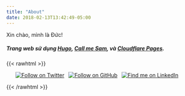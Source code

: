 ```yaml
---
title: "About"
date: 2018-02-13T13:42:49-05:00
---
```


Xin chào, mình là Đức!

##### Trang web sử dụng [Hugo](https://gohugo.io/), [Call me Sam](https://github.com/victoriadrake/hugo-theme-sam/), và [Cloudflare Pages](https://pages.cloudflare.com/).


{{< rawhtml >}}
<ul>
    <li style ="display: inline-block;padding: 0 .5em 0 0;margin: 0!important;"><a href="https://twitter.com/ducmami" alt="Follow on Twitter"><img alt="Follow on Twitter"
                src="https://img.shields.io/twitter/follow/ducmami?label=%40ducmami&amp;style=social"></a></li>
    <li style ="display: inline-block;padding: 0 .5em 0 0;margin: 0!important;"><a href="https://github.com/ducmami" alt="Follow on GitHub"><img alt="Follow on GitHub"
                src="https://img.shields.io/github/followers/ducmami?label=%40ducmami&amp;style=social"></a>
    </li>
    <li style ="display: inline-block;padding: 0 .5em 0 0;margin: 0!important;"><a href="https://www.linkedin.com/in/ducmami/" alt="Find me on LinkedIn"><img alt="Find me on LinkedIn"
                src="https://img.shields.io/badge/linkedin-ducmami-blue?style=social"></a></li>  
</ul>
{{< /rawhtml >}}
